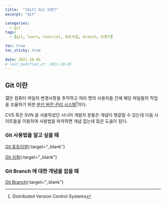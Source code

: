 ```yaml
---
title:  "[Git] Git 이란?" 
excerpt: "Git"

categories:
  - git
tags:
  - [git, learn, tutorial, 튜토리얼, branch, 브렌치]

toc: true
toc_sticky: true
 
date: 2021-10-05
# last_modified_at: 2021-10-05
---
```


## Git 이란

**깃**은 컴퓨터 파일의 변경사항을 추적하고 여러 명의 사용자들 간에 해당 파일들의 작업을 조율하기 위한 <u>분산 버전 관리 시스템</u>[^1]이다.

CVS 혹은 SVN 을 사용하셨던 시니어 개발자 분들은 개념이 헷갈릴 수 있는데
다음 사이트들을 이용하여 사용법을 파악하면 개념 잡는데 많은 도움이 된다.


### Git 사용법을 알고 싶을 때
[Git 튜토리얼](https://backlog.com/git-tutorial/kr/){:target="_blank"} 

[Git 심화](https://git-scm.com/book/ko/v2){:target="_blank"}


### Git Branch 에 대한 개념을 잡을 때
[Git Branch](https://learngitbranching.js.org/?locale=ko){:target="_blank"}


[^1]: Distributed Version Control Systems



